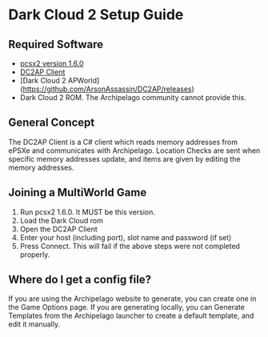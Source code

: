 # Dark Cloud 2 Setup Guide

## Required Software

- [pcsx2 version 1.6.0](https://www.pcsx2.net/downloads)
- [DC2AP Client](https://github.com/ArsonAssassin/DC2AP/releases)
- [Dark Cloud 2 APWorld] (https://github.com/ArsonAssassin/DC2AP/releases)
- Dark Cloud 2 ROM. The Archipelago community cannot provide this.

## General Concept

The DC2AP Client is a C# client which reads memory addresses from ePSXe and communicates with Archipelago. Location Checks are sent when specific memory addresses update, and items are given by editing the memory addresses.

## Joining a MultiWorld Game

1. Run pcsx2 1.6.0. It MUST be this version.
2. Load the Dark Cloud  rom
3. Open the DC2AP Client
4. Enter your host (including port), slot name and password (if set)
5. Press Connect. This will fail if the above steps were not completed properly.

## Where do I get a config file?

If you are using the Archipelago website to generate, you can create one in the Game Options page. If you are generating locally, you can Generate Templates from the Archipelago launcher to create a default template, and edit it manually.
